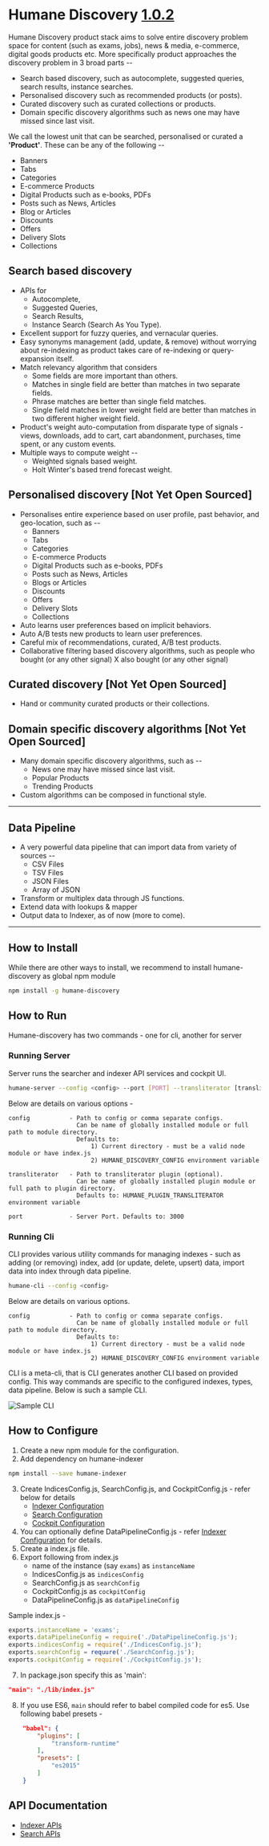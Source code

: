 # Humane Discovery [1.0.2](https://www.npmjs.com/package/humane-discovery)
Humane Discovery product stack aims to solve entire discovery problem space for content (such as exams, jobs), news & media, e-commerce, digital goods products etc. More specifically product approaches the discovery problem in 3 broad parts --

- Search based discovery, such as autocomplete, suggested queries, search results, instance searches.
- Personalised discovery such as recommended products (or posts). 
- Curated discovery such as curated collections or products.
- Domain specific discovery algorithms such as news one may have missed since last visit.

We call the lowest unit that can be searched, personalised or curated a **'Product'**. These can be any of the following --
- Banners
- Tabs
- Categories
- E-commerce Products
- Digital Products such as e-books, PDFs
- Posts such as News, Articles
- Blog or Articles
- Discounts
- Offers
- Delivery Slots
- Collections
 
## Search based discovery
- APIs for 
  - Autocomplete, 
  - Suggested Queries, 
  - Search Results, 
  - Instance Search (Search As You Type).
- Excellent support for fuzzy queries, and vernacular queries.
- Easy synonyms management (add, update, & remove) without worrying about re-indexing as product takes care of re-indexing or query-expansion itself.
- Match relevancy algorithm that considers
  - Some fields are more important than others.
  - Matches in single field are better than matches in two separate fields.
  - Phrase matches are better than single field matches.
  - Single field matches in lower weight field are better than matches in two different higher weight field. 
- Product's weight auto-computation from disparate type of signals - views, downloads, add to cart, cart abandonment, purchases, time spent, or any custom events.
- Multiple ways to compute weight --
  - Weighted signals based weight.
  - Holt Winter's based trend forecast weight.

## Personalised discovery [Not Yet Open Sourced]
- Personalises entire experience based on user profile, past behavior, and geo-location, such as --
  - Banners
  - Tabs
  - Categories
  - E-commerce Products
  - Digital Products such as e-books, PDFs
  - Posts such as News, Articles
  - Blogs or Articles
  - Discounts
  - Offers
  - Delivery Slots
  - Collections
- Auto learns user preferences based on implicit behaviors.
- Auto A/B tests new products to learn user preferences.
- Careful mix of recommendations, curated, A/B test products.
- Collaborative filtering based discovery algorithms, such as people who bought (or any other signal) X also bought (or any other signal)

## Curated discovery [Not Yet Open Sourced]
- Hand or community curated products or their collections.

## Domain specific discovery algorithms [Not Yet Open Sourced]
- Many domain specific discovery algorithms, such as --
  - News one may have missed since last visit.
  - Popular Products
  - Trending Products
- Custom algorithms can be composed in functional style.

-----------------------------------------------

## Data Pipeline
- A very powerful data pipeline that can import data from variety of sources --
  - CSV Files
  - TSV Files
  - JSON Files
  - Array of JSON
- Transform or multiplex data through JS functions.
- Extend data with lookups & mapper
- Output data to Indexer, as of now (more to come).

-----------------------------------------------

## How to Install
While there are other ways to install, we recommend to install humane-discovery as global npm module

```sh
npm install -g humane-discovery
```

## How to Run
Humane-discovery has two commands - one for cli, another for server

### Running Server
Server runs the searcher and indexer API services and cockpit UI.

```sh
humane-server --config <config> --port [PORT] --transliterator [transliterator module]
```

Below are details on various options -

```
config           - Path to config or comma separate configs.
                   Can be name of globally installed module or full path to module directory.
                   Defaults to:
                       1) Current directory - must be a valid node module or have index.js
                       2) HUMANE_DISCOVERY_CONFIG environment variable
                       
transliterator   - Path to transliterator plugin (optional).
                   Can be name of globally installed plugin module or full path to plugin directory.
                   Defaults to: HUMANE_PLUGIN_TRANSLITERATOR environment variable
                   
port             - Server Port. Defaults to: 3000                   
```                 

### Running Cli
CLI provides various utility commands for managing indexes - such as adding (or removing) index, add (or update, delete, upsert) data, import data into index through data pipeline.

```sh
humane-cli --config <config>
```

Below are details on various options.

```
config           - Path to config or comma separate configs.
                   Can be name of globally installed module or full path to module directory.
                   Defaults to:
                       1) Current directory - must be a valid node module or have index.js
                       2) HUMANE_DISCOVERY_CONFIG environment variable
```    

CLI is a meta-cli, that is CLI generates another CLI based on provided config. This way commands are specific to the configured indexes, types, data pipeline. Below is such a sample CLI.

![Sample CLI](/docs/assets/SAMPLE_CLI_DH.png "Sample CLI")

## How to Configure

1. Create a new npm module for the configuration.
2. Add dependency on humane-indexer
```sh
npm install --save humane-indexer
```
3. Create IndicesConfig.js, SearchConfig.js, and CockpitConfig.js - refer below for details    
    - [Indexer Configuration](https://github.com/360fy/humane-indexer)
    - [Search Configuration](https://github.com/360fy/humane-searcher)
    - [Cockpit Configuration](https://github.com/360fy/humane-cockpit)
4. You can optionally define DataPipelineConfig.js - refer [Indexer Configuration](https://github.com/360fy/humane-indexer) for details.
5. Create a index.js file.
6. Export following from index.js
    - name of the instance (say ```exams```) as ```instanceName```
    - IndicesConfig.js as ```indicesConfig```
    - SearchConfig.js as ```searchConfig```
    - CockpitConfig.js as ```cockpitConfig```
    - DataPipelineConfig.js as ```dataPipelineConfig```

Sample index.js - 
```js
exports.instanceName = 'exams';
exports.dataPipelineConfig = require('./DataPipelineConfig.js');
exports.indicesConfig = require('./IndicesConfig.js');
exports.searchConfig = requure('./SearchConfig.js');
exports.cockpitConfig = require('./CockpitConfig.js');
```       
7. In package.json specify this as 'main': 
```json
"main": "./lib/index.js"
```
8. If you use ES6, ```main``` should refer to babel compiled code for es5. Use following babel presets -
```json
    "babel": {
        "plugins": [
            "transform-runtime"
        ],
        "presets": [
            "es2015"
        ]
    }
```  

## API Documentation
- [Indexer APIs](https://github.com/360fy/humane-indexer)
- [Search APIs](https://github.com/360fy/humane-searcher)
